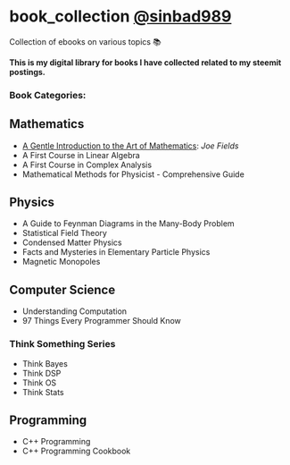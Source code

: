 # book_collection [@sinbad989](https://steemit.com/@sinbad989)
Collection of ebooks on various topics 📚 

**This is my digital library for books I have collected related to my steemit postings.**

### Book Categories:

## Mathematics
- [A Gentle Introduction to the Art of Mathematics](https://github.com/valjen/book_collection/tree/master/Mathematics/A%20Gentle%20Introduction%20to%20the%20Art%20of%20Mathematics): *Joe Fields*
- A First Course in Linear Algebra
- A First Course in Complex Analysis
- Mathematical Methods for Physicist - Comprehensive Guide

## Physics
- A Guide to Feynman Diagrams in the Many-Body Problem
- Statistical Field Theory
- Condensed Matter Physics
- Facts and Mysteries in Elementary Particle Physics
- Magnetic Monopoles


## Computer Science
- Understanding Computation
- 97 Things Every Programmer Should Know
### Think Something Series
  - Think Bayes 
  - Think DSP
  - Think OS
  - Think Stats

## Programming 
- C++ Programming
- C++ Programming Cookbook


